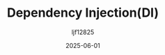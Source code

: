 ﻿---
title: "Dependency Injection(DI)"
date: 2025-06-01
categories: [笔记]
tags: [Unity, Architecture]
author: "ljf12825"
summary: Concept, implement and application of DI
---

